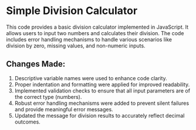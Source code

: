 # Simple Division Calculator
This code provides a basic division calculator implemented in JavaScript. It allows users to input two numbers and calculates their division. The code includes error handling mechanisms to handle various scenarios like division by zero, missing values, and non-numeric inputs.

## Changes Made:
1. Descriptive variable names were used to enhance code clarity.
2. Proper indentation and formatting were applied for improved readability.
3. Implemented validation checks to ensure that all input parameters are of the correct type (numbers).
4. Robust error handling mechanisms were added to prevent silent failures and provide meaningful error messages.
5. Updated the message for division results to accurately reflect decimal outcomes.
